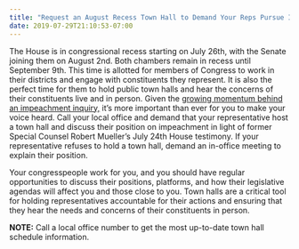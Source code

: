 ```yaml
---
title: "Request an August Recess Town Hall to Demand Your Reps Pursue Impeachment"
date: 2019-07-29T21:10:53-07:00
---
```

The House is in congressional recess starting on July 26th, with the Senate joining them on August 2nd. Both chambers remain in recess until September 9th. This time is allotted for members of Congress to work in their districts and engage with constituents they represent. It is also the perfect time for them to hold public town halls and hear the concerns of their constituents live and in person. Given the [growing momentum behind an impeachment inquiry,](https://www.politico.com/story/2019/07/28/democrats-trump-impeachment-1438519) it’s more important than ever for you to make your voice heard. Call your local office and demand that your representative host a town hall and discuss their position on impeachment in light of former Special Counsel Robert Mueller’s July 24th House testimony. If your representative refuses to hold a town hall, demand an in-office meeting to explain their position.

Your congresspeople work for you, and you should have regular opportunities to discuss their positions, platforms, and how their legislative agendas will affect you and those close to you. Town halls are a critical tool for holding representatives accountable for their actions and ensuring that they hear the needs and concerns of their constituents in person.

**NOTE:** Call a local office number to get the most up-to-date town hall schedule information.
